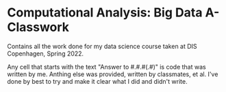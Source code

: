 # Computational Analysis: Big Data A- Classwork
 Contains all the work done for my data science course taken at DIS Copenhagen, Spring 2022.
 
 Any cell that starts with the text "Answer to #.#.#(.#)" is code that was written by me. Anthing else was provided, written by classmates, et al. I've done by best to try and make it clear what I did and didn't write. 

